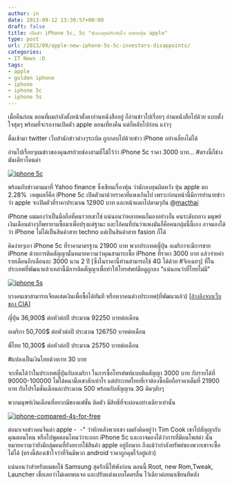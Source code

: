 ```yaml
---
author: in
date: 2013-09-12 13:39:57+00:00
draft: false
title: เปิดตัว iPhone 5c, 5s "นักลงทุนประทับใจ เทขายหุ้น apple"
type: post
url: /2013/09/apple-new-iphone-5s-5c-investors-disappoints/
categories:
- IT News :D
tags:
- apple
- golden iphone
- iphone
- iphone 5c
- iphone 5s
---
```



เมื่อคืนก่อน ตอนที่ผมกำลังตั้งหน้าตั้งตาอ่านหนังสืออยู่ ก็อ่านข่าวไปเรื่อยๆ อ่านหนังสือไปด้วย แบบตั้งใจสุดๆ พร้อมที่จะรองานเปิดตัว apple ตอนเที่ยงคืน แต่ก็หลับไปก่อน แง่วๆ

ตื่นเช้ามา twitter เว็บสำนักข่าวต่างๆระเบิด ถูกกลบไปด้วยข่าว iPhone อย่างเลี่ยงไม่ได้

อ่านไปเรื่อยๆผมข่าวของคุณสรย้วยช่องสามที่โม้ไว้ว่า iPhone 5c ราคา 3000 บาท... #ตรงนี้ก็ช่างมันเดียวโดนด่า

[![iphone 5c](https://www.innnblog.com/wp-content/uploads/2013/09/iphone-5c.jpg)
](https://www.innnblog.com/wp-content/uploads/2013/09/iphone-5c.jpg)

<!-- more -->

พร้อมกับข่าวตามมาที่ Yahoo finance ซึ่งเขียนเรื่องหุ้น ว่านักลงทุนผิดหวัง หุ้น apple ตก 2.28%  เหตุผลก็คือ iPhone 5c เปิดตัวมาด้วยราคาที่แพงเกินไป เพราะก่อนหน้านี้มีการทำนายข่าวว่า apple จะเปิดตัวที่ราคาประมาณ 12900 บาท และหน้าแตกไปตามๆกัน @[macthai](http://www.macthai.com/2013/09/10/all-rumors-from-iphone-5c-polycarbonate-4g-spec-like-iphone5-low-price/)

iPhone ผมมองว่าเป็นมือถือที่คนรวยเขาใช่ แน่นอนว่าหลายคนก็มองอย่างงั้น คนระดับกลาง มนุษย์เงินเดือนต่างๆก็พยายามซื้อมาเพื่อปรุงแต่ฐานะ และไอ้คนที่บ่นว่าแพงมันก็คือคนกลุ่มนี้นี้เอง อาจมองได้ว่า iPhone ไม่ได้เป็นสินค้าสาย techno แต่เป็นสินค้าสาย fasion ก็ได้

คิดง่ายๆเอา iPhone 5c ที่ราคามาตรฐาน 21900 บาท พวกประเทศญี่ปุ่น อเมริกาจะมีการขาย iPhone ด้วยการติดสัญญานั้นหมายความว่าคุณสามารถซื้อ iPhone ที่ราคา 3000 บาท แล้วจ่ายค่ารายเดือนอีกเดือนละ 3000 นาน 2 ปี [ซึ่งในราคานี้ท่านสามารถใช้ 4G ได้ด้วย #จิกเฉยๆ] ที่ในประเทศที่พัฒนาแล้วเหล่านี้มีการติดสัญญาเพื่อทำให้โทรศํพท์มือดูถูกลง "แน่นอนว่าที่ไทยไม่มี"

[![iphone 5s](https://www.innnblog.com/wp-content/uploads/2013/09/routing.png)
](https://www.innnblog.com/wp-content/uploads/2013/09/routing.png)

บางคนเขาสามารถเจียดเสดเงินเพื่อซื้อได้ทันที หรือหากคนต่างประเทศ(ที่พัฒนาแล้ว) [[อ้างอิงจากเว็บของ CIA](https://www.cia.gov/library/publications/the-world-factbook/rankorder/2004rank.html)]

ญี่ปุ่น 36,900$ ต่อหัวต่อปี ประมาณ 92250 บาทต่อเดือน

อเมริกา 50,700$ ต่อหัวต่อปี ประมาณ 126750 บาทต่อเดือน

พี่ไทย 10,300$ ต่อหัวต่อปี ประมาณ 25750 บาทต่อเดือน

#แปลงเป็นเงินไทยด้วยเรท 30 บาท

จะเห็นได้ว่าในประเทศญี่ปุ่นกับอเมริกา ในการซื้อโทรศํพท์แบบติดสัญญา 3000 บาท กับรายได้ที่ 90000-100000 ไม่ได้คนามือเขาสักเท่าไร แต่ประเทศไทยที่เราต้องซื้อมือถือราคาเต็มที่ 21900 บาท กับโปรโมชั่นเดือนละประมาณ 500 พร้อมกับสัญญาน 3G ติดๆดับๆ

พวกมนุษย์เงินเดือนที่อยากมีของแฟชั่น ติดตัว มีสิทธิ์ที่จะผ่อนอย่างเดียวเท่านั้น

[![iphone-compared-4s-for-free](https://www.innnblog.com/wp-content/uploads/2013/09/iphone-compared-4s-for-free-1.jpg)
](https://www.innnblog.com/wp-content/uploads/2013/09/iphone-compared-4s-for-free-1.jpg)

ต่อมาเจอข่าวคนจีนด่า apple -  -" ว่าหักหลังพวกเขา ผมยังคิดอยู่ว่า Tim Cook เขาไปสัญญากับคุณตอนไหน หรือไปพูดตอนไหนว่าจะออก iPhone 5c และอาจมองได้ว่าการที่มีคนโพสด่า นั้นหมายความว่ายังมีกลุ่มคนที่ยังอยากใช้สินค้า apple อยู่อีกมาก ถึงแม้ว่ากำลังทรัพย์ของพวกเขาจะซื้อไม่ได้ (ตรงนี้ต้องเข้าใจว่าที่จีนมีพวก android ราคาถูกคุมไว้อยู่แล้ว)

แน่นอนว่าสำหรับผมขอใช้ Samsung สุดรักนี่ให้พังก่อน ตอนนี้ Root, new Rom,Tweak, Launcher เชื่อเลยว่าไม่เคยพบเจอ และปรับแต่งแบบโคตรลื่น ไว้เดียวค่อยมาเขียนทีหลัง
